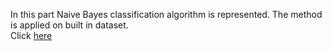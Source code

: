 In this part Naive Bayes classification algorithm is represented. The method is applied on built in dataset.<br>
Click 
<a href="https://github.com/Vazgen-Tadevosyan/Data_Mining-Machine_Learning/blob/master/Naive_Bayes/Vazgen_Tadevosyan.pdf">here</a>
